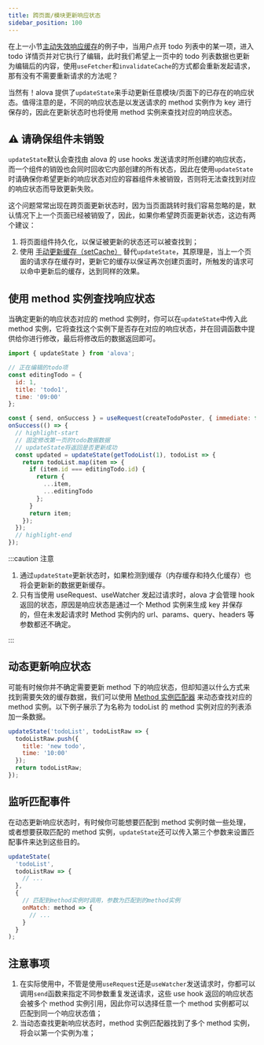 ```yaml
---
title: 跨页面/模块更新响应状态
sidebar_position: 100
---
```


在上一小节[主动失效响应缓存](/learning/invalidate-response-cache)的例子中，当用户点开 todo 列表中的某一项，进入 todo 详情页并对它执行了编辑，此时我们希望上一页中的 todo 列表数据也更新为编辑后的内容，使用`useFetcher`和`invalidateCache`的方式都会重新发起请求，那有没有不需要重新请求的方法呢？

当然有！alova 提供了`updateState`来手动更新任意模块/页面下的已存在的响应状态。值得注意的是，不同的响应状态是以发送请求的 method 实例作为 key 进行保存的，因此在更新状态时也将使用 method 实例来查找对应的响应状态。

## ⚠️ 请确保组件未销毁

`updateState`默认会查找由 alova 的 use hooks 发送请求时所创建的响应状态，而一个组件的销毁也会同时回收它内部创建的所有状态，因此在使用`updateState`时请确保你希望更新的响应状态对应的容器组件未被销毁，否则将无法查找到对应的响应状态而导致更新失败。

这个问题常常出现在跨页面更新状态时，因为当页面跳转时我们容易忽略的是，默认情况下上一个页面已经被销毁了，因此，如果你希望跨页面更新状态，这边有两个建议：

1. 将页面组件持久化，以保证被更新的状态还可以被查找到；
2. 使用 [手动更新缓存（setCache）](/learning/cache-set-and-query) 替代`updateState`，其原理是，当上一个页面的请求存在缓存时，更新它的缓存以保证再次创建页面时，所触发的请求可以命中更新后的缓存，达到同样的效果。

## 使用 method 实例查找响应状态

当确定更新的响应状态对应的 method 实例时，你可以在`updateState`中传入此 method 实例，它将查找这个实例下是否存在对应的响应状态，并在回调函数中提供给你进行修改，最后将修改后的数据返回即可。

```javascript
import { updateState } from 'alova';

// 正在编辑的todo项
const editingTodo = {
  id: 1,
  title: 'todo1',
  time: '09:00'
};

const { send, onSuccess } = useRequest(createTodoPoster, { immediate: false });
onSuccess(() => {
  // highlight-start
  // 固定修改第一页的todo数据数据
  // updateState将返回是否更新成功
  const updated = updateState(getTodoList(1), todoList => {
    return todoList.map(item => {
      if (item.id === editingTodo.id) {
        return {
          ...item,
          ...editingTodo
        };
      }
      return item;
    });
  });
  // highlight-end
});
```

:::caution 注意

1. 通过`updateState`更新状态时，如果检测到缓存（内存缓存和持久化缓存）也将会更新新的数据更新缓存。
2. 只有当使用 useRequest、useWatcher 发起过请求时，alova 才会管理 hook 返回的状态，原因是响应状态是通过一个 Method 实例来生成 key 并保存的，但在未发起请求时 Method 实例内的 url、params、query、headers 等参数都还不确定。

:::

## 动态更新响应状态

可能有时候你并不确定需要更新 method 下的响应状态，但却知道以什么方式来找到需要失效的缓存数据，我们可以使用 [Method 实例匹配器](../next-step/method-instance-matcher) 来动态查找对应的 method 实例。以下例子展示了为名称为 todoList 的 method 实例对应的列表添加一条数据。

```javascript
updateState('todoList', todoListRaw => {
  todoListRaw.push({
    title: 'new todo',
    time: '10:00'
  });
  return todoListRaw;
});
```

## 监听匹配事件

在动态更新响应状态时，有时候你可能想要匹配到 method 实例时做一些处理，或者想要获取匹配的 method 实例，`updateState`还可以传入第三个参数来设置匹配事件来达到这些目的。

```javascript
updateState(
  'todoList',
  todoListRaw => {
    // ...
  },
  {
    // 匹配到method实例时调用，参数为匹配到的method实例
    onMatch: method => {
      // ...
    }
  }
);
```

## 注意事项

1. 在实际使用中，不管是使用`useRequest`还是`useWatcher`发送请求时，你都可以调用`send`函数来指定不同参数重复发送请求，这些 use hook 返回的响应状态会被多个 method 实例引用，因此你可以选择任意一个 method 实例都可以匹配到同一个响应状态值；
2. 当动态查找更新响应状态时，method 实例匹配器找到了多个 method 实例，将会以第一个实例为准；
